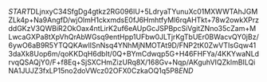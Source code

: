 $START$DLjnxyC34SfgDg4gtkz2RG096lU+5LdryaTYunuXc01MXWWTAhJGMZLk4p+Na9AngfD/wjOlmH1ckxmdsE0fJ6HmhtfyMl6rqAHTkt+78w2owkXPrzddGKzV3QWBiR2OkOax4ntLirK2uf6eAUpGcJSPBpcSiVgitZNno35cZam+MLwcaGXPa8tXpVhQrAbWGsq9entHpp1UFbw0JLTjrKgTbUEr0BWacvQY0jBz/6ywO6aB9R5YTQQKAwIlSnNsq4YNhMjNMOTAt9D/FNP2tK0ZwVTIsGqw413daXk8Uop6m/qoKKDqH6dbIt/0Q+BYmCdwqp5G+H46FHFYa/4KKYwaNLdrvqQSAQjY0/F+f8Eq+SjSXCHmZizURq8X/168Gv+Nqp/AKguhVIQZklmBILQiNA1JUJZ3fxLP15no2doVWcz02OFX0CzkaOQ1q5P8$END$